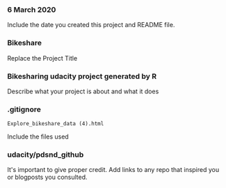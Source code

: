 ### 6 March 2020
Include the date you created this project and README file.

### Bikeshare
Replace the Project Title

### Bikesharing udacity project generated by R
Describe what your project is about and what it does


### .gitignore
    Explore_bikeshare_data (4).html
Include the files used

### udacity/pdsnd_github
It's important to give proper credit. Add links to any repo that inspired you or blogposts you consulted.